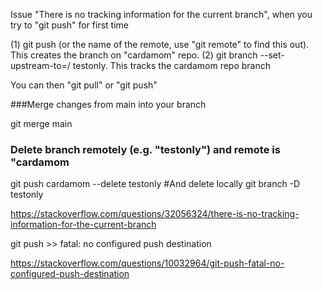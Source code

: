 Issue "There is no tracking information for the current branch", when you try to "git push" for first time

(1) git push <cardamom> (or the name of the remote, use "git remote" to find this out). This creates the branch on "cardamom" repo.
(2)  git branch --set-upstream-to=<cardamom>/<branch> testonly. This tracks the cardamom repo branch
  
  You can then "git pull" or "git push"

  
  ###Merge changes from main into your branch
  
  git merge main
  
  ### Delete branch remotely (e.g. "testonly") and remote is "cardamom
  git push cardamom --delete testonly
  #And delete locally
  git branch -D testonly
  




https://stackoverflow.com/questions/32056324/there-is-no-tracking-information-for-the-current-branch



git push >> fatal: no configured push destination


https://stackoverflow.com/questions/10032964/git-push-fatal-no-configured-push-destination
